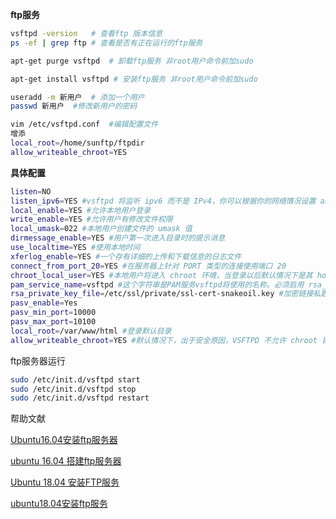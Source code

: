 **ftp服务**

```bash
vsftpd -version   # 查看ftp 版本信息
ps -ef | grep ftp # 查看是否有正在运行的ftp服务

apt-get purge vsftpd  # 卸载ftp服务 非root用户命令前加sudo

apt-get install vsftpd # 安装ftp服务 非root用户命令前加sudo

useradd -m 新用户  # 添加一个用户
passwd 新用户  #修改新用户的密码

vim /etc/vsftpd.conf  #编辑配置文件
增添
local_root=/home/sunftp/ftpdir
allow_writeable_chroot=YES

```

**具体配置**

```bash
listen=NO 
listen_ipv6=YES #vsftpd 将监听 ipv6 而不是 IPv4，你可以根据你的网络情况设置 anonymous_enable=NO #不允许匿名用户 
local_enable=YES #允许本地用户登录 
write_enable=YES #允许用户有修改文件权限 
local_umask=022 #本地用户创建文件的 umask 值 
dirmessage_enable=YES #用户第一次进入目录时的提示消息 
use_localtime=YES #使用本地时间 
xferlog_enable=YES #一个存有详细的上传和下载信息的日志文件 
connect_from_port_20=YES #在服务器上针对 PORT 类型的连接使用端口 20 
chroot_local_user=YES #本地用户将进入 chroot 环境，当登录以后默认情况下是其 home 目录 secure_chroot_dir=/var/run/vsftpd/empty #当vsftpd不需要访问系统文件的权限时，就会将使用者限制在此资料夹中 
pam_service_name=vsftpd #这个字符串是PAM服务vsftpd将使用的名称。必须启用 rsa_cert_file=/etc/ssl/certs/ssl-cert-snakeoil.pem #此选项指定用于SSL的RSA证书的位置，加密连接。必须开启 
rsa_private_key_file=/etc/ssl/private/ssl-cert-snakeoil.key #加密链接私匙 ssl_enable=NO 
pasv_enable=Yes 
pasv_min_port=10000 
pasv_max_port=10100 
local_root=/var/www/html #登录默认目录 
allow_writeable_chroot=YES #默认情况下，出于安全原因，VSFTPD 不允许 chroot 目录具有可写权限。然而，我们可以通过选项 allow_writeable_chroot=YES 来改变这个设置
```

ftp服务器运行

```bash
sudo /etc/init.d/vsftpd start
sudo /etc/init.d/vsftpd stop
sudo /etc/init.d/vsftpd restart
```

帮助文献

[Ubuntu16.04安装ftp服务器](https://blog.csdn.net/yancey_blog/article/details/52790451)

[ubuntu 16.04 搭建ftp服务器](https://blog.csdn.net/lj402159806/article/details/78209103)

[Ubuntu 18.04 安装FTP服务](https://blog.csdn.net/zhaoyi2/article/details/82804788)

[ubuntu18.04安装ftp服务](https://blog.csdn.net/sunxiaoju/article/details/85224602)

